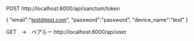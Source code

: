POST
http://localhost:8000/api/sanctum/token

{
    "email":"test@test.com",
    "password":"password",
    "device_name":"test"
}



GET　→　ベアらー
http://localhost:8000/api/user
